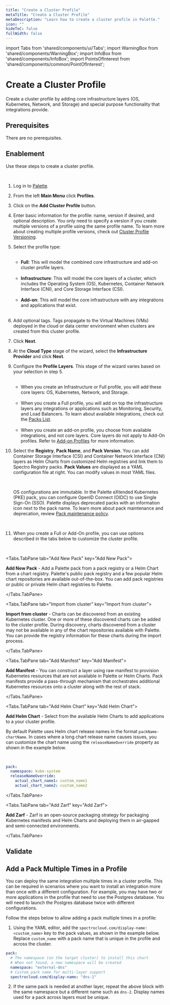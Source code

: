 ```yaml
---
title: "Create a Cluster Profile"
metaTitle: "Create a Cluster Profile"
metaDescription: "Learn how to create a cluster profile in Palette."
icon: ""
hideToC: false
fullWidth: false
---
```


import Tabs from 'shared/components/ui/Tabs';
import WarningBox from 'shared/components/WarningBox';
import InfoBox from 'shared/components/InfoBox';
import PointsOfInterest from 'shared/components/common/PointOfInterest';

# Create a Cluster Profile

Create a cluster profile by adding core infrastructure layers (OS, Kubernetes, Network, and Storage) and special purpose functionality that integrations provide.

<!-- `video: /aws-full-profile.mp4` -->


## Prerequisites

There are no prerequisites.

## Enablement

Use these steps to create a cluster profile.

<br />

1. Log in to [Palette](https://console.spectrocloud.com/).


2. From the left **Main Menu** click **Profiles**.


3. Click on the **Add Cluster Profile** button. 


4. Enter basic information for the profile: name, version if desired, and optional description. You only need to specify a version if you create multiple versions of a profile using the same profile name. To learn more about creating multiple profile versions, check out [Cluster Profile Versioning](/profiles/cluster-profiles/create-manage-cluster-profile#clusterprofileversioning).


5. Select the profile type:

	<br />

	- **Full**: This will model the combined core infrastructure and add-on cluster profile layers.

	<br />

	- **Infrastructure**: This will model the core layers of a cluster, which includes the Operating System (OS), Kubernetes, Container Network Interface (CNI), and Core Storage Interface (CSI).

	<br />

	-  **Add-on**: This will model the core infrastructure with any integrations and applications that exist. 

	<br />

6. Add optional tags. Tags propagate to the Virtual Machines (VMs) deployed in the cloud or data center environment when clusters are created from this cluster profile.


7. Click **Next**.


<!-- Provide the **Basic Information** such as:

<br />

  |**Parameter**  |**Description**  |
  |---------|---------|
  |**Name**     |    Give a name for the new cluster.     |
  |**Version**    |   Include the [Cluster Profile Version](/cluster-profiles/task-define-profile#clusterprofileversioning) number for the cluster under which the cluster profile needs to be created.  See below for more information.      |
  |**Description**     |   Provide quick description of your cluster. This is optional. |
  |**Profile Type (Full, Infrastructure, Add-on)**| Dictates the layers that can be configured in the cluster profile.  If the cluster profile type is Infrastructure or Full, you are able to select a Cloud Type or Data Center environments. For more information on [Add-on](/cluster-profiles/task-define-profile#Addon) types go to step four.  |
  |**Tags**     |  Tags on a cluster profile are propagated to the VMs deployed on the cloud/data center environments when clusters are created from the cluster profile. This is optional.      | -->


8. At the **Cloud Type** stage of the wizard, select the **Infrastructure Provider** and click **Next**.
  

9. Configure the **Profile Layers**. This stage of the wizard varies based on your selection in step 5. 

	<br />
	
	- When you create an Infrastructure or Full profile, you will add these core layers: OS, Kubernetes, Network, and Storage. 

	<br />

	- When you create a Full profile, you will add on top the infrastructure layers any integrations or applications such as Monitoring, Security, and Load Balancers. To learn about available integrations, check out the [Packs List](/integrations). 

	<br />

	- When you create an add-on profile, you choose from available integrations, and not core layers. Core layers do not apply to Add-On profiles. Refer to [Add-on Profiles]() for more information.


10. Select the **Registry**, **Pack Name**, and **Pack Version**. You can add Container Storage Interface (CSI) and Container Network Interface (CNI) layers as Helm Charts from customized Helm registries and link them to Spectro Registry packs. **Pack Values** are displayed as a YAML configuration file at right. You can modify values in most YAML files. 

	<br />

	<InfoBox>
	
	OS configurations are immutable. In the Palette eXtended Kubernetes (PKE) pack, you can configure OpenID Connect (OIDC) to use Single Sign-On (SSO). Palette displays deprecated packs with an information icon next to the pack name. To learn more about pack maintenance and deprecation, review [Pack maintenance policy](/integrations/maintenance-policy). 

	</InfoBox>  
	
<br />

11. When you create a Full or Add-On profile, you can use options described in the tabs below to customize the cluster profile.

  <br />
  
  <Tabs>
  
  <Tabs.TabPane tab="Add New Pack" key="Add New Pack">
  
  **Add New Pack** - Add a Palette pack from a pack registry or a Helm Chart from a chart registry. Palette's public pack registry and a few popular Helm chart repositories are available out-of-the-box. You can add pack registries or public or private Helm chart registries to Palette.
  
  </Tabs.TabPane>

  
  
  <Tabs.TabPane tab="Import from cluster" key="Import from cluster">
  
  **Import from cluster** - Charts can be discovered from an existing Kubernetes cluster. One or more of these discovered charts can be added to the cluster profile. During discovery, charts discovered from a cluster may not be available in any of the chart repositories available with Palette. You can provide the registry information for these charts during the import process.
  
  </Tabs.TabPane>

  
  
  <Tabs.TabPane tab="Add Manifest" key="Add Manifest">
  
  **Add Manifest** - You can construct a layer using raw manifest to provision Kubernetes resources that are not available in Palette or Helm Charts. Pack manifests provide a pass-through mechanism that orchestrates additional Kubernetes resources onto a cluster along with the rest of stack.
  
  </Tabs.TabPane>
  
  
  
  <Tabs.TabPane tab="Add Helm Chart" key="Add Helm Chart">
  
  **Add Helm Chart** - Select from the available Helm Charts to add applications to a your cluster profile.

  By default Palette uses Helm chart release names in the format `packName-chartName`. In cases where a long chart release name causes issues, you can customize the chart name using the `releaseNameOverride` property as shown in the example below.

  <br />

  ```yaml hideClipboard
  pack:
    namespace: kube-system
    releaseNameOverride:
      actual_chart_name1: custom_name1
      actual_chart_name2: custom_name2
  ```
  
  </Tabs.TabPane>
  
  

  <Tabs.TabPane tab="Add Zarf" key="Add Zarf">
  
  **Add Zarf** - Zarf is an open-source packaging strategy for packaging Kubernetes manifests and Helm Charts and deploying them in air-gapped and semi-connected environments.
  
  </Tabs.TabPane>
  
  </Tabs>

    
## Validate


## Add a Pack Multiple Times in a Profile

You can deploy the same integration multiple times in a cluster profile. This can be required in scenarios where you want to install an integration more than once with a different configuration. For example, you may have two or more applications in the profile that need to use the Postgres database. You will need to launch the Postgres database twice with different configurations.

Follow the steps below to allow adding a pack multiple times in a profile:

1. Using the YAML editor, add the `spectrocloud.com/display-name: <custom_name>` key to the pack values, as shown in the example below. Replace `custom_name` with a pack name that is unique in the profile and across the cluster. 


```yaml hideClipboard
pack:
  # The namespace (on the target cluster) to install this chart
  # When not found, a new namespace will be created
  namespace: "external-dns"
  # Custom pack name for multi-layer support
  spectrocloud.com/display-name: "dns-1"
```
  
2. If the same pack is needed at another layer, repeat the above block with the same namespace but a different name such as `dns-2`. Display names used for a pack across layers must be unique.



<!-- <br />

<InfoBox>

By default Palette uses Helm chart release names in the format `packName-chartName`. In cases where a long chart release name causes issues, you can customize the chart name using the `releaseNameOverride` property as shown in the example below.

<br />
       
```yaml hideClipboard
pack:
  namespace: kube-system
  releaseNameOverride:
    actual_chart_name1: custom_name1
    actual_chart_name2: custom_name2
```

</InfoBox> -->

<br />   

<br />


      
 




